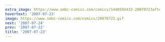 ```yaml
---
extra_image: https://www.smbc-comics.com/comics/1448593433-20070723after.png
hovertext: '2007-07-23'
image: https://www.smbc-comics.com/comics/20070723.gif
next: '2007-07-24'
prev: '2007-07-22'
title: '2007-07-23'
---
```

